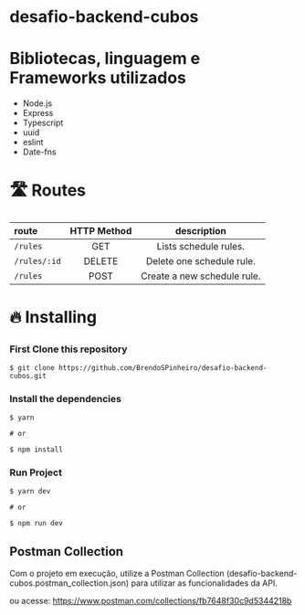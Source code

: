 # desafio-backend-cubos

# Bibliotecas, linguagem e Frameworks utilizados

- Node.js
- Express
- Typescript
- uuid
- eslint
- Date-fns

# <p>🛣 Routes</p>

|route|HTTP Method|description
|:---|:---:|:---:
|`/rules`|GET|Lists schedule rules.
|`/rules/:id`|DELETE|Delete one schedule rule.
|`/rules`|POST|Create a new schedule rule.

# <p>🔥 Installing</p>

### <p>First Clone this repository</p>

```shell
$ git clone https://github.com/BrendoSPinheiro/desafio-backend-cubos.git
```
### <p>Install the dependencies</p>
```
$ yarn

# or

$ npm install
```
### <p>Run Project</p>
```
$ yarn dev

# or

$ npm run dev
```
## Postman Collection

Com o projeto em execução, utilize a Postman Collection (desafio-backend-cubos.postman_collection.json) para utilizar as funcionalidades da API.

ou acesse:
https://www.postman.com/collections/fb7648f30c9d5344218b
